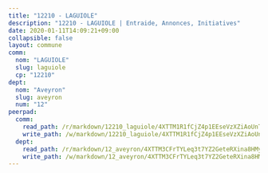 ```yaml
---
title: "12210 - LAGUIOLE"
description: "12210 - LAGUIOLE | Entraide, Annonces, Initiatives"
date: 2020-01-11T14:09:21+09:00
collapsible: false
layout: commune
comm:
  nom: "LAGUIOLE"
  slug: laguiole
  cp: "12210"
dept:
  nom: "Aveyron"
  slug: aveyron
  num: "12"
peerpad:
  comm:
    read_path: /r/markdown/12210_laguiole/4XTTM1R1fCjZ4p1EEseVzXZiAoUnTxz6a2o4Lu9VzkT7wnGRB
    write_path: /w/markdown/12210_laguiole/4XTTM1R1fCjZ4p1EEseVzXZiAoUnTxz6a2o4Lu9VzkT7wnGRB-K3TgTjWNJVQA3GnLFoP2bzgasRoYCF4ZoVprTcuUmfC4t4pyWn69Qf843cogUJe69vr87n3cN1wJwkdkkdp9WBDirXjHPyz754dXXFB5hSCeJPjp8f7VYCgGLUkWyNPku3R161oB
  dept:
    read_path: /r/markdown/12_aveyron/4XTTM3CFrTYLeq3t7YZ2GeteRXina8HMy585xLdATaEm28gJq
    write_path: /w/markdown/12_aveyron/4XTTM3CFrTYLeq3t7YZ2GeteRXina8HMy585xLdATaEm28gJq-K3TgUfu3tdsvnJNzfCjLcQBm4uQ83gag77qnaAo9pjUvbpQyfAVAxJdyULKffeJFVcGHHVraYZNVQhiGBeBUKBFLy2Vr8dapgU6tQCmoJQ6dgnoqRGmK9bSxqhW9VArfxRuTPcgV
---
```


